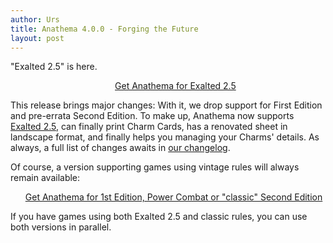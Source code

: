 ```yaml
---
author: Urs
title: Anathema 4.0.0 - Forging the Future
layout: post
---
```


"Exalted 2.5" is here.
<ul><center><a href="http://sourceforge.net/project/platformdownload.php?group_id=122320">Get Anathema for Exalted 2.5</a></center></ul>

This release brings major changes: With it, we drop support for First Edition and pre-errata Second Edition.
To make up, Anathema now supports [Exalted 2.5](http://rpg.drivethrustuff.com/product/84593/Scroll-of-Errata), can finally print Charm Cards, has a renovated sheet in landscape format, and finally helps you managing your Charms' details.
As always, a full list of changes awaits in [our changelog](https://github.com/anathema/anathema/blob/master/Development_Documentation/Distribution/English/versions.txt).

Of course, a version supporting games using vintage rules will always remain available:
<ul><a href="http://sourceforge.net/projects/anathema/files/Anathema%203.1.2/">Get Anathema for 1st Edition, Power Combat or "classic" Second Edition</a></ul>

If you have games using both Exalted 2.5 and classic rules, you can use both versions in parallel.